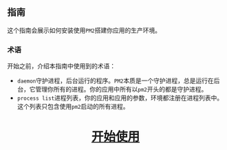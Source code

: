 ## 指南
这个指南会展示如何安装使用`PM2`搭建你应用的生产环境。

### 术语
开始之前，介绍本指南中使用到的术语：

- `daemon`守护进程，后台运行的程序。`PM2`本质是一个守护进程，总是运行在后台，它管理你所有的进程。你的应用中所有以`pm2`开头的都是守护进程。
- `process list`进程列表，你的应用和应用的参数，环境都注册在进程列表中。这个列表只包含使用`pm2`启动的所有进程。

<h1 align="center">
    <a href="installation.md">
      开始使用
    </a>
</h1>
